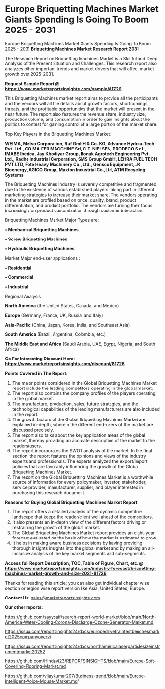 # Europe Briquetting Machines Market Giants Spending Is Going To Boom 2025 - 2031
Europe Briquetting Machines Market Giants Spending Is Going To Boom 2025 - 2031
<strong>Briquetting Machines Market Research Report 2031</strong>

The Research Report on Briquetting Machines Market is a Skillful and Deep Analysis of the Present Situation and Challenges. This research report also analyzes other important trends and market drivers that will affect market growth over 2025-2031.

<strong>Request Sample Report @ <a href=https://www.marketreportsinsights.com/sample/81726>https://www.marketreportsinsights.com/sample/81726</a></strong>

This Briquetting Machines market report aims to provide all the participants and the vendors will all the details about growth factors, shortcomings, threats, and the profitable opportunities that the market will present in the near future. The report also features the revenue share, industry size, production volume, and consumption in order to gain insights about the politics to contest for gaining control of a large portion of the market share.

Top Key Players in the Briquetting Machines Market:

<strong>WEIMA, Metso Corporation, Ruf GmbH & Co. KG, Advance Hydrau-Tech Pvt. Ltd., CO.MA.FER MACCHINE Srl, C.F. NIELSEN, PRODECO S.r.l., IMABE Iberica, Jay Khodiyar Group, Ronak Agrotech Engineering Pvt. Ltd., Radhe Industrial Corporation, SMS Group GmbH, LEHRA FUEL TECH PVT LTD, Fote Heavy Machinery Co., Ltd., Gensco Equipment, JK Bioenergy, AGICO Group, Maxton Industrial Co.,Ltd, ATM Recycling Systems</strong>

The Briquetting Machines Industry is severely competitive and fragmented due to the existence of various established players taking part in different marketing strategies to increase their market share. The vendors operating in the market are profiled based on price, quality, brand, product differentiation, and product portfolio. The vendors are turning their focus increasingly on product customization through customer interaction.

Briquetting Machines Market Major Types are:

<strong>• Mechanical Briquetting Machines

• Screw Briquetting Machines

• Hydraulic Briquetting Machines</strong>

Market Major end-user applications :

<strong>• Residential

• Commercial

• Industrial</strong>

Regional Analysis

</u><strong><b>North America</b></strong> (the United States, Canada, and Mexico)

<strong><b>Europe </b></strong>(Germany, France, UK, Russia, and Italy)

<strong><b>Asia-Pacific</b></strong> (China, Japan, Korea, India, and Southeast Asia)

<strong><b>South America</b></strong> (Brazil, Argentina, Colombia, etc.)

<strong><b>The Middle East and Africa</b></strong> (Saudi Arabia, UAE, Egypt, Nigeria, and South Africa)

<strong>Go For Interesting Discount Here: <a href=https://www.marketreportsinsights.com/discount/81726>https://www.marketreportsinsights.com/discount/81726</a></strong>

<strong>Points Covered in The Report:</strong>
<ol>
  <li>The major points considered in the Global Briquetting Machines Market report include the leading competitors operating in the global market.</li>
  <li>The report also contains the company profiles of the players operating in the global market.</li>
  <li>The manufacture, production, sales, future strategies, and the technological capabilities of the leading manufacturers are also included in the report.</li>
  <li>The growth factors of the Global Briquetting Machines Market are explained in-depth, wherein the different end-users of the market are discussed precisely.</li>
  <li>The report also talks about the key application areas of the global market, thereby providing an accurate description of the market to the readers/users.</li>
  <li>The report incorporates the SWOT analysis of the market. In the final section, the report features the opinions and views of the industry experts and professionals. The experts analyzed the export/import policies that are favorably influencing the growth of the Global Briquetting Machines Market.</li>
  <li>The report on the Global Briquetting Machines Market is a worthwhile source of information for every policymaker, investor, stakeholder, service provider, manufacturer, supplier, and player interested in purchasing this research document.</li>
</ol>
<strong>Reasons for Buying Global Briquetting Machines Market Report:</strong>

<ol>
  <li>The report offers a detailed analysis of the dynamic competitive landscape that keeps the reader/client well ahead of the competitors.</li>
  <li>It also presents an in-depth view of the different factors driving or restraining the growth of the global market.</li>
  <li>The Global Briquetting Machines Market report provides an eight-year forecast evaluated on the basis of how the market is estimated to grow.</li>
  <li>It helps in making aware business decisions by having providing thorough insights insights into the global market and by making an all-inclusive analysis of the key market segments and sub-segments.</li>
</ol>
<strong>Access full Report Description, TOC, Table of Figure, Chart, etc. @ <a href=https://www.marketreportsinsights.com/industry-forecast/briquetting-machines-market-growth-and-size-2021-81726>https://www.marketreportsinsights.com/industry-forecast/briquetting-machines-market-growth-and-size-2021-81726</a></strong>


Thanks for reading this article; you can also get individual chapter wise section or region wise report version like Asia, United States, Europe.

<strong>Contact Us:</strong>
sales@marketreportsinsights.com

<strong>Our other reports:</strong>

<a href=https://github.com/sayysaif/search-report-world-market/blob/main/North-America-Water-Cooling-Corona-Discharge-Ozone-Generator-Market.md>https://github.com/sayysaif/search-report-world-market/blob/main/North-America-Water-Cooling-Corona-Discharge-Ozone-Generator-Market.md</a>

<a href=https://issuu.com/reportsinsights24/docs/europedrivetraintestbenchesmarket2025companyovervi>https://issuu.com/reportsinsights24/docs/europedrivetraintestbenchesmarket2025companyovervi</a>

<a href=https://issuu.com/reportsinsights24/docs/northamericalaserparticlesizeinstrumentmarket20252>https://issuu.com/reportsinsights24/docs/northamericalaserparticlesizeinstrumentmarket20252</a>

<a href=https://github.com/Hindavi23/REPORTSINSIGHTS/blob/main/Europe-Soft-Covering-Flooring-Market.md>https://github.com/Hindavi23/REPORTSINSIGHTS/blob/main/Europe-Soft-Covering-Flooring-Market.md</a>

<a href=https://github.com/vijaykumar207/Business-trend/blob/main/Europe-Intelligent-Voice-Mouse-Market.md>https://github.com/vijaykumar207/Business-trend/blob/main/Europe-Intelligent-Voice-Mouse-Market.md</a>"
